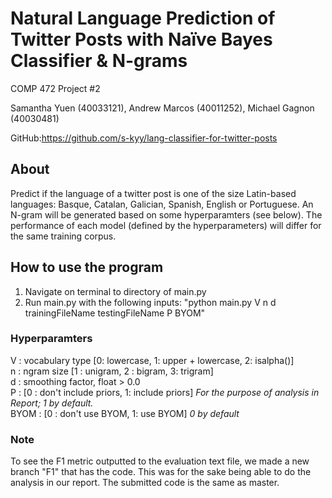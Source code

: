 # Natural Language Prediction of Twitter Posts with Naïve Bayes Classifier & N-grams
COMP 472 Project #2

Samantha Yuen (40033121), Andrew Marcos (40011252), Michael Gagnon (40030481)

GitHub:https://github.com/s-kyy/lang-classifier-for-twitter-posts

## About
Predict if the language of a twitter post is one of the size Latin-based languages: Basque, Catalan, Galician, Spanish, English or Portuguese. An N-gram will be generated based on some hyperparamters (see below). The performance of each model (defined by the hyperparameters) will differ for the same training corpus. 

## How to use the program
1. Navigate on terminal to directory of main.py
2. Run main.py with the following inputs: "python main.py V n d trainingFileName testingFileName P BYOM"

### Hyperparamters
  
 V : vocabulary type [0: lowercase, 1: upper + lowercase, 2: isalpha()]  
 n : ngram size [1 : unigram, 2 : bigram, 3: trigram]  
 d : smoothing factor, float > 0.0  
 P : [0 : don't include priors, 1: include priors] *For the purpose of analysis in Report; 1 by default.*  
 BYOM : [0 : don't use BYOM, 1: use BYOM] *0 by default*  

### Note 
To see the F1 metric outputted to the evaluation text file, we made a new branch "F1" that has the code. This was for the sake being able to do the analysis in our report. The submitted code is the same as master. 
